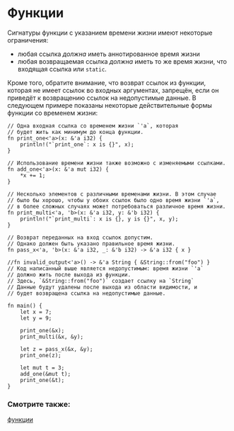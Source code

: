 # Функции

Сигнатуры функции с указанием времени жизни имеют некоторые ограничения:

- любая ссылка *должна* иметь аннотированное время жизни
- любая возвращаемая ссылка *должна* иметь то же время жизни, что входящая ссылка или `static`.

Кроме того, обратите внимание, что возврат ссылок из функции, которая не имеет ссылок
во входных аргументах, запрещён, если он приведёт к возвращению ссылок на недопустимые
данные. В следующем примере показаны некоторые действительные формы функции со временем жизни:

```rust,editable
// Одна входная ссылка со временем жизни `'a`, которая
// будет жить как минимум до конца функции.
fn print_one<'a>(x: &'a i32) {
    println!("`print_one`: x is {}", x);
}

// Использование времени жизни также возможно с изменяемыми ссылками.
fn add_one<'a>(x: &'a mut i32) {
    *x += 1;
}

// Несколько элементов с различными временами жизни. В этом случае
// было бы хорошо, чтобы у обоих ссылок было одно время жизни `'a`,
// в более сложных случаях может потребоваться различное время жизни.
fn print_multi<'a, 'b>(x: &'a i32, y: &'b i32) {
    println!("`print_multi`: x is {}, y is {}", x, y);
}

// Возврат переданных на вход ссылок допустим.
// Однако должен быть указано правильное время жизни.
fn pass_x<'a, 'b>(x: &'a i32, _: &'b i32) -> &'a i32 { x }

//fn invalid_output<'a>() -> &'a String { &String::from("foo") }
// Код написанный выше является недопустимым: время жизни `'a`
// должно жить после выхода из функции.
// Здесь, `&String::from("foo")` создает ссылку на `String`
// Данные будут удалены после выхода из области видимости, и
// будет возвращена ссылка на недопустимые данные.

fn main() {
    let x = 7;
    let y = 9;

    print_one(&x);
    print_multi(&x, &y);

    let z = pass_x(&x, &y);
    print_one(z);

    let mut t = 3;
    add_one(&mut t);
    print_one(&t);
}
```

### Смотрите также:

[функции](fn.md)
